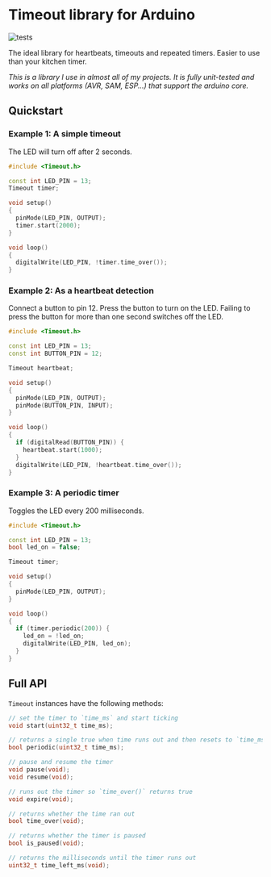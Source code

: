 # Timeout library for Arduino

![tests](https://github.com/tfeldmann/Arduino-Timeout/workflows/tests/badge.svg)

The ideal library for heartbeats, timeouts and repeated timers. Easier to use than your kitchen timer.

_This is a library I use in almost all of my projects. It is fully unit-tested and works on all platforms (AVR, SAM, ESP...) that support the arduino core._

## Quickstart

### Example 1: A simple timeout

The LED will turn off after 2 seconds.

```cpp
#include <Timeout.h>

const int LED_PIN = 13;
Timeout timer;

void setup()
{
  pinMode(LED_PIN, OUTPUT);
  timer.start(2000);
}

void loop()
{
  digitalWrite(LED_PIN, !timer.time_over());
}
```

### Example 2: As a heartbeat detection

Connect a button to pin 12.
Press the button to turn on the LED.
Failing to press the button for more than one second switches off the LED.

```cpp
#include <Timeout.h>

const int LED_PIN = 13;
const int BUTTON_PIN = 12;

Timeout heartbeat;

void setup()
{
  pinMode(LED_PIN, OUTPUT);
  pinMode(BUTTON_PIN, INPUT);
}

void loop()
{
  if (digitalRead(BUTTON_PIN)) {
    heartbeat.start(1000);
  }
  digitalWrite(LED_PIN, !heartbeat.time_over());
}
```

### Example 3: A periodic timer

Toggles the LED every 200 milliseconds.

```cpp
#include <Timeout.h>

const int LED_PIN = 13;
bool led_on = false;

Timeout timer;

void setup()
{
  pinMode(LED_PIN, OUTPUT);
}

void loop()
{
  if (timer.periodic(200)) {
    led_on = !led_on;
    digitalWrite(LED_PIN, led_on);
  }
}
```

## Full API

`Timeout` instances have the following methods:

```cpp
// set the timer to `time_ms` and start ticking
void start(uint32_t time_ms);

// returns a single true when time runs out and then resets to `time_ms`.
bool periodic(uint32_t time_ms);

// pause and resume the timer
void pause(void);
void resume(void);

// runs out the timer so `time_over()` returns true
void expire(void);

// returns whether the time ran out
bool time_over(void);

// returns whether the timer is paused
bool is_paused(void);

// returns the milliseconds until the timer runs out
uint32_t time_left_ms(void);
```
